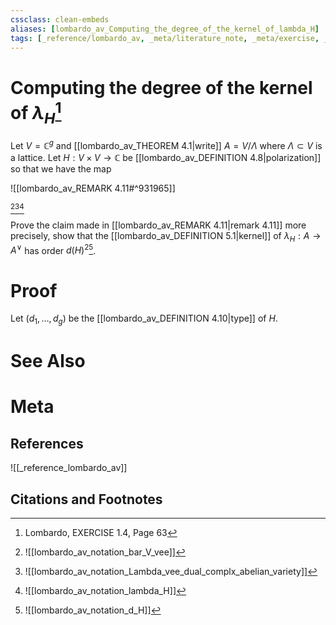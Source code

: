 ```yaml
---
cssclass: clean-embeds
aliases: [lombardo_av_Computing_the_degree_of_the_kernel_of_lambda_H]
tags: [_reference/lombardo_av, _meta/literature_note, _meta/exercise, _meta/TODO/change_title]
---
```

# Computing the degree of the kernel of $\lambda_H$[^1]

Let $V = \mathbb{C}^g$ and [[lombardo_av_THEOREM 4.1|write]] $A = V/\Lambda$ where $\Lambda \subset V$ is a lattice. Let $H: V \times V \to \mathbb{C}$ be [[lombardo_av_DEFINITION 4.8|polarization]] so that we have the map


![[lombardo_av_REMARK 4.11#^931965]]

[^4][^5][^6]

[^4]: ![[lombardo_av_notation_bar_V_vee]]
[^5]: ![[lombardo_av_notation_Lambda_vee_dual_complx_abelian_variety]]
[^6]: ![[lombardo_av_notation_lambda_H]]

Prove the claim made in [[lombardo_av_REMARK 4.11|remark 4.11]] more precisely, show that the [[lombardo_av_DEFINITION 5.1|kernel]] of $\lambda_{H}: A \rightarrow A^{\vee}$ has order $d(H)^{2}$[^3].

[^3]: ![[lombardo_av_notation_d_H]]


# Proof
Let $(d_1,\ldots,d_g)$ be the [[lombardo_av_DEFINITION 4.10|type]] of $H$.

# See Also

# Meta
## References
![[_reference_lombardo_av]]

## Citations and Footnotes
[^1]: Lombardo, EXERCISE 1.4, Page 63